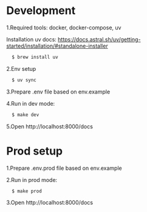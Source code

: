 # Development

1.Required tools: docker, docker-compose, uv

Installation uv docs: https://docs.astral.sh/uv/getting-started/installation/#standalone-installer
```bash
  $ brew install uv
```

2.Env setup

```bash
  $ uv sync
```

3.Prepare .env file based on env.example 

4.Run in dev mode:
```bash
  $ make dev
```

5.Open http://localhost:8000/docs

# Prod setup

1.Prepare .env.prod file based on env.example

2.Run in prod mode:
```bash
  $ make prod
```

3.Open http://localhost:8000/docs
